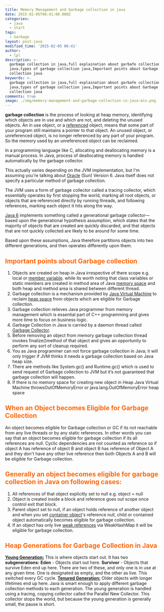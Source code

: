 ```yaml
---
title: Memory Management and Garbage collection in java
date: 2015-02-05T06:41:00.000Z
categories:
  - java
  - start
tags:
  - Garbage
layout: post-java
modified_time: '2015-02-05 06:41'
author:
  - lpl
description: >-
  garbage collection in java,full explaination about garbafe collection in
  java,types of garbage collection java,Important points about Garbage
  collection java
keywords: >-
  garbage collection in java,full explaination about garbafe collection in
  java,types of garbage collection java,Important points about Garbage
  collection java
comments: true
image: ./img/memory-management-and-garbage-collection-in-java-min.png
---
```


**garbage collection** is the process of looking at heap memory, identifying which objects are in use and which are not, and deleting the unused objects. An in use object, or a [referenced](http://en.wikipedia.org/wiki/Reference "Reference") object, means that some part of your program still maintains a pointer to that object. An unused object, or unreferenced object, is no longer referenced by any part of your program. So the memory used by an unreferenced object can be reclaimed.

In a programming language like C, allocating and deallocating memory is a manual process. In Java, process of deallocating memory is handled automatically by the garbage collector.

This actually varies depending on the JVM implementation, but I'm assuming you're talking about [Oracle](http://www.google.com/finance?q=NASDAQ:ORCL "NASDAQ: ORCL") (Sun) Version 6\. Java itself does not specify a particular method of garbage collection.

The JVM uses a form of garbage collector called a tracing collector, which essentially operates by first stopping the world, marking all root objects, or objects that are referenced directly by running threads, and following references, marking each object it hits along the way.

[Java 6](http://en.wikipedia.org/wiki/Java_version_history "Java version history") implements something called a generational garbage collector—based upon the generational hypothesis assumption, which states that the majority of objects that are created are quickly discarded, and that objects that are not quickly collected are likely to be around for some time.

Based upon these assumptions, Java therefore partitions objects into two different generations, and then operates differently upon them.

## <span style="color: #ff6600;">Important points about Garbage collection</span>

1.  Objects are created on heap in Java irrespective of there scope e.g. local or [member variable](http://en.wikipedia.org/wiki/Member_variable "Member variable"). while its worth noting that class variables or static members are created in method area of Java [memory space](http://en.wikipedia.org/wiki/Computational_resource "Computational resource") and both heap and method area is shared between different thread.
2.  Garbage collection is a mechanism provided by [Java Virtual Machine](http://en.wikipedia.org/wiki/Java_virtual_machine "Java virtual machine") to reclaim [heap space](http://en.wikipedia.org/wiki/Memory_management "Memory management") from objects which are eligible for Garbage collection.
3.  Garbage collection relieves Java programmer from memory management which is essential part of C++ programming and gives more time to focus on business logic.
4.  Garbage Collection in Java is carried by a daemon thread called [Garbage Collector](http://en.wikipedia.org/wiki/Garbage_collection_%28computer_science%29 "Garbage collection (computer science)").
5.  Before removing an object from memory garbage collection thread invokes finalize()method of that object and gives an opportunity to perform any sort of cleanup required.
6.  You as Java programmer can not force garbage collection in Java; it will only trigger if JVM thinks it needs a garbage collection based on Java heap size.
7.  There are methods like System.gc() and Runtime.gc() which is used to send request of Garbage collection to JVM but it’s not guaranteed that garbage collection will happen.
8.  If there is no memory space for creating new object in Heap Java Virtual Machine throwsOutOfMemoryError or java.lang.OutOfMemoryError heap space

## <span style="color: #ff6600;">When an Object becomes Eligible for Garbage Collection</span>

An object becomes eligible for Garbage collection or GC if its not reachable from any live threads or by any static references. In other words you can say that an object becomes eligible for garbage collection if its all references are null. Cyclic dependencies are not counted as reference so if object A has reference of object B and object B has reference of Object A and they don't have any other live reference then both Objects A and B will be eligible for Garbage collection.

## <span style="color: #ff6600;">Generally an object becomes eligible for garbage collection in Java on following cases:</span>

1.  All references of that object explicitly set to null e.g. object = null
2.  Object is created inside a block and reference goes out scope once control exit that block.
3.  Parent object set to null, if an object holds reference of another object and when you set [container object](http://en.wikipedia.org/wiki/Container_%28abstract_data_type%29 "Container (abstract data type)")'s reference null, child or contained object automatically becomes eligible for garbage collection.
4.  If an object has only live [weak references](http://en.wikipedia.org/wiki/Weak_reference "Weak reference") via WeakHashMap it will be eligible for garbage collection.

## <span style="color: #ff6600;">Heap Generations for Garbage Collection in Java</span>

<span style="text-decoration: underline;">**Young Generation:**</span> This is where objects start out. It has two **subgenerations:** **Eden** - Objects start out here. **Survivor** - Objects that survive Eden end up here. There are two of these, and only one is in use at any given time. One is designated as empty, and the other as live. This switched every GC cycle. <span style="text-decoration: underline;">**Tenured Generation:**</span> Older objects with longer lifetimes end up here. Java is smart enough to apply different garbage collection methods to each generation. The young generation is handled using a tracing, copying collector called the Parallel New Collector. This collector stops the world, but because the young generation is generally small, the pause is short.

